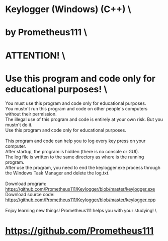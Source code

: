 # Keylogger (Windows) (C++) \
# by Prometheus111 \

# ATTENTION! \
# Use this program and code only for educational purposes! \
You must use this program and code only for educational purposes. \
You mustn't run this program and code on other people's computers without their permission. \
The illegal use of this program and code is entirely at your own risk. But you mustn't do it. \
Use this program and code only for educational purposes. \
\
This program and code can help you to log every key press on your computer. \
After startup, the program is hidden (there is no console or GUI). \
The log file is written to the same directory as where is the running program. \
After use the program, you need to end the keylogger.exe process through the Windows Task Manager and delete the log.txt. \
\
Download program: https://github.com/Prometheus111/Keylogger/blob/master/keylogger.exe \
Download source code: https://github.com/Prometheus111/Keylogger/blob/master/keylogger.cpp \
\
Enjoy learning new things! Prometheus111 helps you with your studying! \
# https://github.com/Prometheus111 
